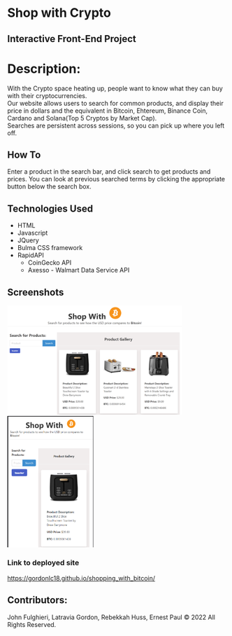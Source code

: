 # Shop with Crypto

## Interactive Front-End Project

# Description:

With the Crypto space heating up, people want to know what they can buy with their cryptocurrencies.  
Our website allows users to search for common products, and display their price in dollars and the equivalent in Bitcoin, Ehtereum, Binance Coin, Cardano and Solana(Top 5 Cryptos by Market Cap).  
Searches are persistent across sessions, so you can pick up where you left off.

## How To

Enter a product in the search bar, and click search to get products and prices.
You can look at previous searched terms by clicking the appropriate button below the search box.

## Technologies Used

- HTML
- Javascript
- JQuery
- Bulma CSS framework
- RapidAPI
  - CoinGecko API
  - Axesso - Walmart Data Service API

## Screenshots

<img src="./assets/img/Screenshot2-desktop.PNG" alt="desktop deployment" style="max-width: 400px;">
<img src="./assets/img/Screenshot1-mobile.PNG" alt="mobile deployment" style="max-width: 200px; max-height: 300px">

### Link to deployed site

https://gordonlc18.github.io/shopping_with_bitcoin/

## Contributors:

John Fulghieri, Latravia Gordon, Rebekkah Huss, Ernest Paul © 2022 All Rights Reserved.
